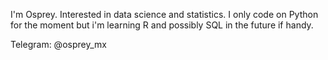 I'm Osprey. Interested in data science and statistics.
I only code on Python for the moment but i'm learning R
and possibly SQL in the future if  handy.

Telegram: @osprey_mx

